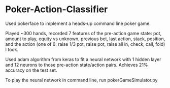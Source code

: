 # Poker-Action-Classifier
Used pokerface to implement a heads-up command line poker game.

Played ~300 hands, recorded 7 features of the pre-action game state: pot, amount to play, equity vs unknown, previous bet, last action, stack, position, and the action (one of 6: raise 1/3 pot, raise pot, raise all in, check, call, fold) I took.

Used adam algorithm from keras to fit a neural network with 1 hidden layer and 12 neurons to those pre-action state/action pairs. Achieves 21% accuracy on the test set. 

To play the neural network in command line, run pokerGameSimulator.py 




